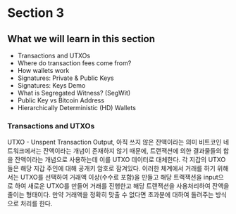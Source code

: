 # Section 3

## What we will learn in this section
- Transactions and UTXOs
- Where do transaction fees come from?
- How wallets work
- Signatures: Private & Public Keys
- Signatures: Keys Demo
- What is Segregated Witness? (SegWit)
- Public Key vs Bitcoin Address
- Hierarchically Deterministic (HD) Wallets

### Transactions and UTXOs
UTXO - Unspent Transaction Output, 아직 쓰지 않은 잔액이라는 의미
비트코인 네트워크에서는 잔액이라는 개념이 존재하지 않기 때문에, 트랜잭션에 의한 결과물들의 합을 잔액이라는 개념으로 사용하는데 이를 UTXO 데이터로 대체한다.
각 지갑의 UTXO들은 해당 지갑 주인에 대해 공개키 암호로 잠겨있다.
이러한 체계에서 거래를 하기 위해서는 UTXO를 선택하여 거래액 이상(수수료 포함)을 만들고 해당 트랙잭션을 input으로 하여 새로운 UTXO를 만들어 거래를 진행한고 해당 트랜잭션을 사용처리하여 잔액을 줄이는 형태이다. 만약 거래액을 정확히 맞출 수 없다면 초과분에 대하여 돌려주는 방식으로 처리를 한다.